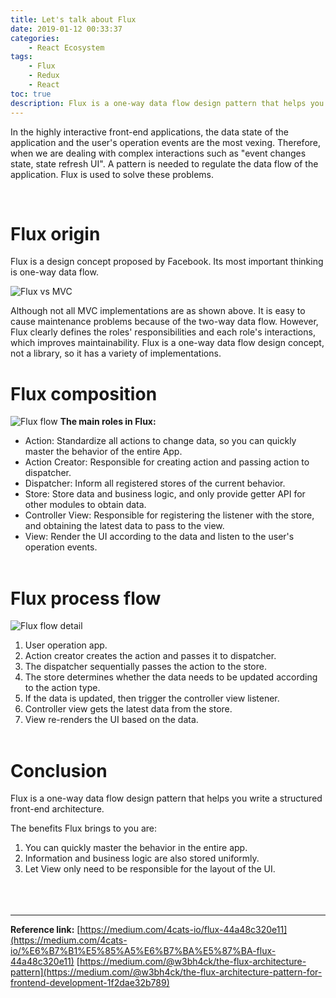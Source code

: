 ```yaml
---
title: Let's talk about Flux
date: 2019-01-12 00:33:37
categories: 
    - React Ecosystem
tags:
    - Flux
    - Redux
    - React
toc: true
description: Flux is a one-way data flow design pattern that helps you write a structured front-end architecture.
---
```

In the highly interactive front-end applications, the data state of the application and the user's operation events are the most vexing. Therefore, when we are dealing with complex interactions such as "event changes state, state refresh UI". A pattern is needed to regulate the data flow of the application. Flux is used to solve these problems.
<!-- more -->
<br>

# Flux origin
Flux is a design concept proposed by Facebook. Its most important thinking is one-way data flow.

![Flux vs MVC](https://drive.google.com/uc?export=view&id=10I3eiAoPrFEtccK7mW52vP9eK22Aqpw5)

Although not all MVC implementations are as shown above. It is easy to cause maintenance problems because of the two-way data flow. However, Flux clearly defines the roles' responsibilities and each role's interactions, which improves maintainability. Flux is a one-way data flow design concept, not a library, so it has a variety of implementations.
<br>

# Flux composition
![Flux flow](https://drive.google.com/uc?export=view&id=1wqpOMUrlUZqzEXpS1hfoVouA9XPEEddl)
**The main roles in Flux:**
- Action: Standardize all actions to change data, so you can quickly master the behavior of the entire App.
- Action Creator: Responsible for creating action and passing action to dispatcher.
- Dispatcher: Inform all registered stores of the current behavior.
- Store: Store data and business logic, and only provide getter API for other modules to obtain data.
- Controller View: Responsible for registering the listener with the store, and obtaining the latest data to pass to the view.
- View: Render the UI according to the data and listen to the user's operation events.
<br><br>

# Flux process flow
![Flux flow detail](https://drive.google.com/uc?export=view&id=16ALtl2eboAq5JfV37lL45DIaj_NfcUoh)
1. User operation app.
2. Action creator creates the action and passes it to dispatcher.
3. The dispatcher sequentially passes the action to the store.
4. The store determines whether the data needs to be updated according to the action type.
5. If the data is updated, then trigger the controller view listener.
6. Controller view gets the latest data from the store.
7. View re-renders the UI based on the data.
<br><br>

# Conclusion
Flux is a one-way data flow design pattern that helps you write a structured front-end architecture.

The benefits Flux brings to you are:
1. You can quickly master the behavior in the entire app.
2. Information and business logic are also stored uniformly.
3. Let View only need to be responsible for the layout of the UI.
<br><br><br><br>
--------------------------------------------------------------------------------

**Reference link:**
[https://medium.com/4cats-io/flux-44a48c320e11](https://medium.com/4cats-io/%E6%B7%B1%E5%85%A5%E6%B7%BA%E5%87%BA-flux-44a48c320e11)
[https://medium.com/@w3bh4ck/the-flux-architecture-pattern](https://medium.com/@w3bh4ck/the-flux-architecture-pattern-for-frontend-development-1f2dae32b789)